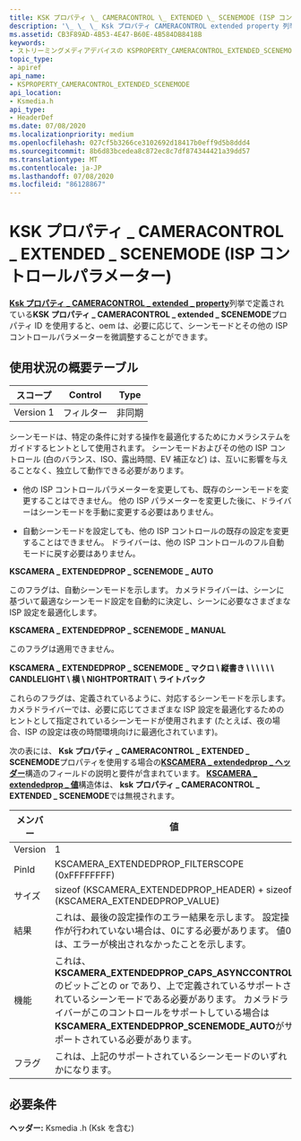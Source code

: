 ```yaml
---
title: KSK プロパティ \_ CAMERACONTROL \_ EXTENDED \_ SCENEMODE (ISP コントロールパラメーター)
description: '\_ \_ \_ Ksk プロパティ CAMERACONTROL extended property 列挙で定義されている ksk プロパティ CAMERACONTROL EXTENDED SCENEMODE プロパティ ID を \_ 使用すると、oem は、必要に応じ \_ \_ て、シーンモードとその他の ISP コントロールパラメーターを微調整することができます。'
ms.assetid: CB3F89AD-4B53-4E47-B60E-4B584DB8418B
keywords:
- ストリーミングメディアデバイスの KSPROPERTY_CAMERACONTROL_EXTENDED_SCENEMODE
topic_type:
- apiref
api_name:
- KSPROPERTY_CAMERACONTROL_EXTENDED_SCENEMODE
api_location:
- Ksmedia.h
api_type:
- HeaderDef
ms.date: 07/08/2020
ms.localizationpriority: medium
ms.openlocfilehash: 027cf5b3266ce3102692d18417b0eff9d5b8ddd4
ms.sourcegitcommit: 8b6d83bcedea8c872ec8c7df874344421a39dd57
ms.translationtype: MT
ms.contentlocale: ja-JP
ms.lasthandoff: 07/08/2020
ms.locfileid: "86128867"
---
```

# <a name="ksproperty_cameracontrol_extended_scenemode-isp-control-parameters"></a>KSK プロパティ \_ CAMERACONTROL \_ EXTENDED \_ SCENEMODE (ISP コントロールパラメーター)

[**Ksk プロパティ \_ CAMERACONTROL \_ extended \_ property**](https://docs.microsoft.com/windows-hardware/drivers/ddi/ksmedia/ne-ksmedia-ksproperty_cameracontrol_extended_property)列挙で定義されている**KSK プロパティ \_ CAMERACONTROL \_ extended \_ SCENEMODE**プロパティ ID を使用すると、oem は、必要に応じて、シーンモードとその他の ISP コントロールパラメーターを微調整することができます。

## <a name="usage-summary-table"></a>使用状況の概要テーブル

| スコープ | Control | Type |
|--|--|--|
| Version 1 | フィルター | 非同期 |

シーンモードは、特定の条件に対する操作を最適化するためにカメラシステムをガイドするヒントとして使用されます。 シーンモードおよびその他の ISP コントロール (白のバランス、ISO、露出時間、EV 補正など) は、互いに影響を与えることなく、独立して動作できる必要があります。

- 他の ISP コントロールパラメーターを変更しても、既存のシーンモードを変更することはできません。 他の ISP パラメーターを変更した後に、ドライバーはシーンモードを手動に変更する必要はありません。

- 自動シーンモードを設定しても、他の ISP コントロールの既存の設定を変更することはできません。 ドライバーは、他の ISP コントロールのフル自動モードに戻す必要はありません。

**KSCAMERA \_ EXTENDEDPROP \_ SCENEMODE \_ AUTO**

このフラグは、自動シーンモードを示します。 カメラドライバーは、シーンに基づいて最適なシーンモード設定を自動的に決定し、シーンに必要なさまざまな ISP 設定を最適化します。

**KSCAMERA \_ EXTENDEDPROP \_ SCENEMODE \_ MANUAL**

このフラグは適用できません。

**KSCAMERA \_ EXTENDEDPROP \_ SCENEMODE \_ マクロ \\ 縦書き \\ \\ \\ \\ \\ \\ CANDLELIGHT \\ 横 \\ NIGHTPORTRAIT \\ ライトバック**

これらのフラグは、定義されているように、対応するシーンモードを示します。 カメラドライバーでは、必要に応じてさまざまな ISP 設定を最適化するためのヒントとして指定されているシーンモードが使用されます (たとえば、夜の場合、ISP の設定は夜の時間環境向けに最適化されています)。

次の表には、 **Ksk プロパティ \_ CAMERACONTROL \_ EXTENDED \_ SCENEMODE**プロパティを使用する場合の[**KSCAMERA \_ extendedprop \_ ヘッダー**](https://docs.microsoft.com/windows-hardware/drivers/ddi/ksmedia/ns-ksmedia-tagkscamera_extendedprop_header)構造のフィールドの説明と要件が含まれています。 [**KSCAMERA \_ extendedprop \_ 値**](https://docs.microsoft.com/windows-hardware/drivers/ddi/ksmedia/ns-ksmedia-tagkscamera_extendedprop_value)構造体は、 **ksk プロパティ \_ CAMERACONTROL \_ EXTENDED \_ SCENEMODE**では無視されます。

| メンバー | 値 |
|--|--|
| Version | 1 |
| PinId | KSCAMERA_EXTENDEDPROP_FILTERSCOPE (0xFFFFFFFF) |
| サイズ | sizeof (KSCAMERA_EXTENDEDPROP_HEADER) + sizeof (KSCAMERA_EXTENDEDPROP_VALUE) |
| 結果 | これは、最後の設定操作のエラー結果を示します。 設定操作が行われていない場合は、0にする必要があります。 値0は、エラーが検出されなかったことを示します。 |
| 機能 | これは、 **KSCAMERA_EXTENDEDPROP_CAPS_ASYNCCONTROL**のビットごとの or であり、上で定義されているサポートされているシーンモードである必要があります。 カメラドライバーがこのコントロールをサポートしている場合は**KSCAMERA_EXTENDEDPROP_SCENEMODE_AUTO**がサポートされている必要があります。 |
| フラグ | これは、上記のサポートされているシーンモードのいずれかになります。 |

## <a name="requirements"></a>必要条件

**ヘッダー:** Ksmedia .h (Ksk を含む)
